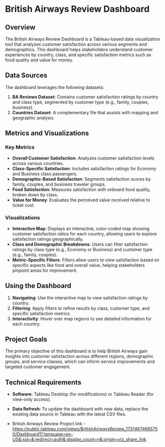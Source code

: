 # British Airways Review Dashboard

## Overview
The British Airways Review Dashboard is a Tableau-based data visualization tool that analyzes customer satisfaction across various segments and demographics. This dashboard helps stakeholders understand customer experiences by country, class, and specific satisfaction metrics such as food quality and value for money.

## Data Sources
The dashboard leverages the following datasets:
1. **BA Reviews Dataset**: Contains customer satisfaction ratings by country and class type, segmented by customer type (e.g., family, couples, business).
2. **Countries Dataset**: A complementary file that assists with mapping and geographic analysis.

## Metrics and Visualizations

### Key Metrics
- **Overall Customer Satisfaction**: Analyzes customer satisfaction levels across various countries.
- **Class-Specific Satisfaction**: Includes satisfaction ratings for Economy and Business class passengers.
- **Demographic-Based Satisfaction**: Segments satisfaction scores by family, couples, and business traveler groups.
- **Food Satisfaction**: Measures satisfaction with onboard food quality, broken down by class.
- **Value for Money**: Evaluates the perceived value received relative to ticket cost.

### Visualizations
- **Interactive Map**: Displays an interactive, color-coded map showing customer satisfaction ratios for each country, allowing users to explore satisfaction ratings geographically.
- **Class and Demographic Breakdowns**: Users can filter satisfaction ratings by class type (e.g., Economy or Business) and customer type (e.g., family, couples).
- **Metric-Specific Filters**: Filters allow users to view satisfaction based on specific aspects like food and overall value, helping stakeholders pinpoint areas for improvement.

## Using the Dashboard
1. **Navigating**: Use the interactive map to view satisfaction ratings by country.
2. **Filtering**: Apply filters to refine results by class, customer type, and specific satisfaction metrics.
3. **Interactivity**: Hover over map regions to see detailed information for each country.

## Project Goals
The primary objective of this dashboard is to help British Airways gain insights into customer satisfaction across different regions, demographic groups, and service classes, which can inform service improvements and targeted customer engagement.

## Technical Requirements
- **Software**: Tableau Desktop (for modifications) or Tableau Reader (for view-only access).
- **Data Refresh**: To update the dashboard with new data, replace the existing data source in Tableau with the latest CSV files.

- British Airways Review Project link - https://public.tableau.com/views/BritishAirwaysReview_17314674685750/Dashboard1?:language=en-US&:sid=&:redirect=auth&:display_count=n&:origin=viz_share_link





